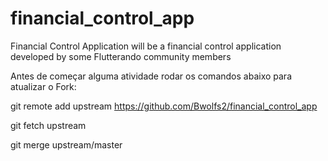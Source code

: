 # financial_control_app
Financial Control Application will be a financial control application developed by some Flutterando community members

Antes de começar alguma atividade rodar os comandos abaixo para atualizar o Fork:

git remote add upstream https://github.com/Bwolfs2/financial_control_app

git fetch upstream

git merge upstream/master

